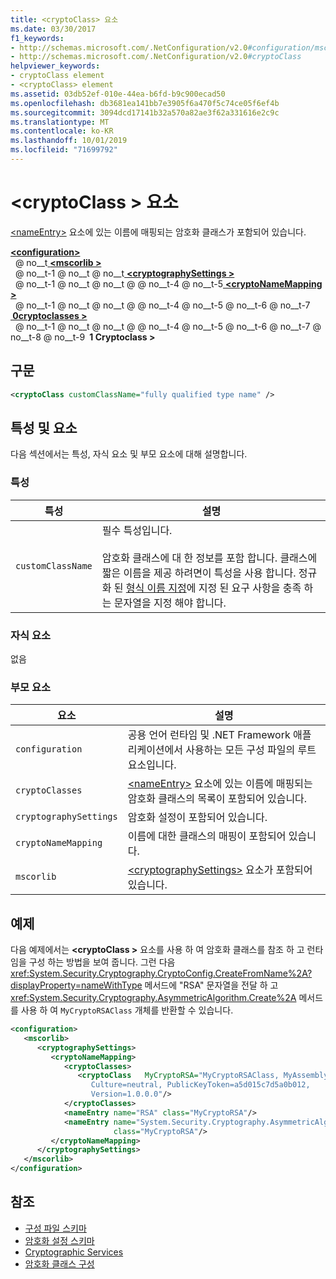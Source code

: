 ```yaml
---
title: <cryptoClass> 요소
ms.date: 03/30/2017
f1_keywords:
- http://schemas.microsoft.com/.NetConfiguration/v2.0#configuration/mscorlib/cryptographySettings/cryptoNameMapping/cryptoClasses/cryptoClass
- http://schemas.microsoft.com/.NetConfiguration/v2.0#cryptoClass
helpviewer_keywords:
- cryptoClass element
- <cryptoClass> element
ms.assetid: 03db52ef-010e-44ea-b6fd-b9c900ecad50
ms.openlocfilehash: db3681ea141bb7e3905f6a470f5c74ce05f6ef4b
ms.sourcegitcommit: 3094dcd17141b32a570a82ae3f62a331616e2c9c
ms.translationtype: MT
ms.contentlocale: ko-KR
ms.lasthandoff: 10/01/2019
ms.locfileid: "71699792"
---
```

# <a name="cryptoclass-element"></a>\<cryptoClass > 요소
[\<nameEntry>](nameentry-element.md) 요소에 있는 이름에 매핑되는 암호화 클래스가 포함되어 있습니다.  
  
[ **\<configuration>** ](../configuration-element.md)  
&nbsp; @ no__t[ **\<mscorlib >** ](mscorlib-element-for-cryptography-settings.md)  
&nbsp; @ no__t-1 @ no__t @ no__t[ **\<cryptographySettings >** ](cryptographysettings-element.md)  
&nbsp; @ no__t-1 @ no__t @ no__t @ @ no__t-4 @ no__t-5[ **\<cryptoNameMapping >** ](cryptonamemapping-element.md)  
&nbsp; @ no__t-1 @ no__t @ no__t @ @ no__t-4 @ no__t-5 @ no__t-6 @ no__t-7[ **&nbsp;0cryptoclasses >** ](cryptoclasses-element.md)  
&nbsp; @ no__t-1 @ no__t @ no__t @ @ no__t-4 @ no__t-5 @ no__t-6 @ no__t-7 @ no__t-8 @ no__t-9 **&nbsp;1 Cryptoclass >**  
  
## <a name="syntax"></a>구문  
  
```xml  
<cryptoClass customClassName="fully qualified type name" />  
```  
  
## <a name="attributes-and-elements"></a>특성 및 요소  
 다음 섹션에서는 특성, 자식 요소 및 부모 요소에 대해 설명합니다.  
  
### <a name="attributes"></a>특성  
  
|특성|설명|  
|---------------|-----------------|  
|`customClassName`|필수 특성입니다.<br /><br /> 암호화 클래스에 대 한 정보를 포함 합니다. 클래스에 짧은 이름을 제공 하려면이 특성을 사용 합니다. 정규화 된 [형식 이름 지정](../../../reflection-and-codedom/specifying-fully-qualified-type-names.md)에 지정 된 요구 사항을 충족 하는 문자열을 지정 해야 합니다.|  
  
### <a name="child-elements"></a>자식 요소  
 없음  
  
### <a name="parent-elements"></a>부모 요소  
  
|요소|설명|  
|-------------|-----------------|  
|`configuration`|공용 언어 런타임 및 .NET Framework 애플리케이션에서 사용하는 모든 구성 파일의 루트 요소입니다.|  
|`cryptoClasses`|[\<nameEntry>](nameentry-element.md) 요소에 있는 이름에 매핑되는 암호화 클래스의 목록이 포함되어 있습니다.|  
|`cryptographySettings`|암호화 설정이 포함되어 있습니다.|  
|`cryptoNameMapping`|이름에 대한 클래스의 매핑이 포함되어 있습니다.|  
|`mscorlib`|[\<cryptographySettings>](cryptographysettings-element.md) 요소가 포함되어 있습니다.|  
  
## <a name="example"></a>예제  
 다음 예제에서는 **\<cryptoClass >** 요소를 사용 하 여 암호화 클래스를 참조 하 고 런타임을 구성 하는 방법을 보여 줍니다. 그런 다음 <xref:System.Security.Cryptography.CryptoConfig.CreateFromName%2A?displayProperty=nameWithType> 메서드에 "RSA" 문자열을 전달 하 고 <xref:System.Security.Cryptography.AsymmetricAlgorithm.Create%2A> 메서드를 사용 하 여 `MyCryptoRSAClass` 개체를 반환할 수 있습니다.  
  
```xml  
<configuration>  
   <mscorlib>  
      <cryptographySettings>  
         <cryptoNameMapping>  
            <cryptoClasses>  
               <cryptoClass   MyCryptoRSA="MyCryptoRSAClass, MyAssembly  
                  Culture=neutral, PublicKeyToken=a5d015c7d5a0b012,  
                  Version=1.0.0.0"/>  
            </cryptoClasses>  
            <nameEntry name="RSA" class="MyCryptoRSA"/>  
            <nameEntry name="System.Security.Cryptography.AsymmetricAlgorithm"  
                       class="MyCryptoRSA"/>  
         </cryptoNameMapping>  
      </cryptographySettings>  
   </mscorlib>  
</configuration>  
```  
  
## <a name="see-also"></a>참조

- [구성 파일 스키마](../index.md)
- [암호화 설정 스키마](index.md)
- [Cryptographic Services](../../../../standard/security/cryptographic-services.md)
- [암호화 클래스 구성](../../configure-cryptography-classes.md)
